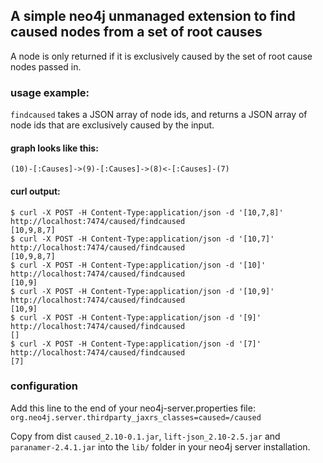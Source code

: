 ## A simple neo4j unmanaged extension to find caused nodes from a set of root causes
A node is only returned if it is exclusively caused by the set of root cause nodes passed in.

### usage example:

`findcaused` takes a JSON array of node ids, and returns a JSON array of node ids that are exclusively caused by the input.

#### graph looks like this:
```
(10)-[:Causes]->(9)-[:Causes]->(8)<-[:Causes]-(7)
```

#### curl output:
``` shell
$ curl -X POST -H Content-Type:application/json -d '[10,7,8]' http://localhost:7474/caused/findcaused
[10,9,8,7] 
$ curl -X POST -H Content-Type:application/json -d '[10,7]' http://localhost:7474/caused/findcaused
[10,9,8,7] 
$ curl -X POST -H Content-Type:application/json -d '[10]' http://localhost:7474/caused/findcaused
[10,9]
$ curl -X POST -H Content-Type:application/json -d '[10,9]' http://localhost:7474/caused/findcaused
[10,9]
$ curl -X POST -H Content-Type:application/json -d '[9]' http://localhost:7474/caused/findcaused
[] 
$ curl -X POST -H Content-Type:application/json -d '[7]' http://localhost:7474/caused/findcaused
[7]
```

### configuration

Add this line to the end of your neo4j-server.properties file:
`org.neo4j.server.thirdparty_jaxrs_classes=caused=/caused`

Copy from dist `caused_2.10-0.1.jar`, `lift-json_2.10-2.5.jar` and `paranamer-2.4.1.jar` into the `lib/` folder in your neo4j server installation.

